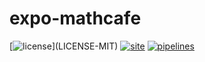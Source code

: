 # expo-mathcafe

[![license](https://img.shields.io/badge/license-MIT%2FApache--2.0-blue")](LICENSE-MIT)
[![site](https://img.shields.io/badge/www-mathcafe-blue.svg)](https://aicacia.gitlab.io/expo-mathcafe/)
[![pipelines](https://gitlab.com/aicacia/expo-mathcafe/badges/master/pipeline.svg)](https://gitlab.com/aicacia/expo-mathcafe/-/pipelines)
